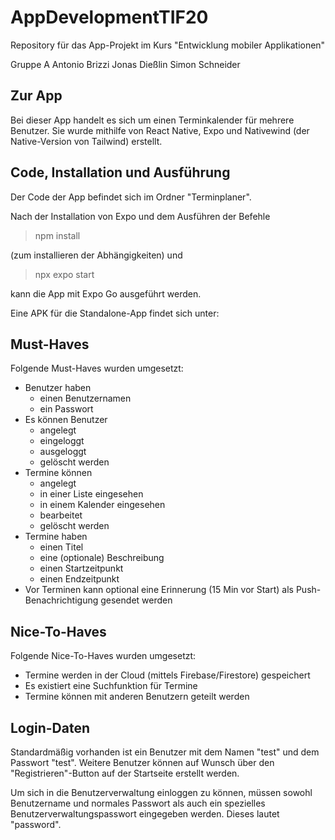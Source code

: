 # AppDevelopmentTIF20
Repository für das App-Projekt im Kurs "Entwicklung mobiler Applikationen"

Gruppe A
Antonio Brizzi
Jonas Dießlin
Simon Schneider

## Zur App

Bei dieser App handelt es sich um einen Terminkalender für mehrere Benutzer.
Sie wurde mithilfe von React Native, Expo und Nativewind (der Native-Version von Tailwind) erstellt.

## Code, Installation und Ausführung

Der Code der App befindet sich im Ordner "Terminplaner".

Nach der Installation von Expo und dem Ausführen der Befehle

> npm install

(zum installieren der Abhängigkeiten)
und

> npx expo start

kann die App mit Expo Go ausgeführt werden.

Eine APK für die Standalone-App findet sich unter:

## Must-Haves

Folgende Must-Haves wurden umgesetzt:
- Benutzer haben
    - einen Benutzernamen
    - ein Passwort
- Es können Benutzer
    - angelegt
    - eingeloggt
    - ausgeloggt
    - gelöscht
    werden
- Termine können
    - angelegt
    - in einer Liste eingesehen
    - in einem Kalender eingesehen
    - bearbeitet
    - gelöscht
    werden
- Termine haben
    - einen Titel
    - eine (optionale) Beschreibung
    - einen Startzeitpunkt
    - einen Endzeitpunkt
- Vor Terminen kann optional eine Erinnerung (15 Min vor Start) als Push-Benachrichtigung gesendet werden

## Nice-To-Haves

Folgende Nice-To-Haves wurden umgesetzt:
- Termine werden in der Cloud (mittels Firebase/Firestore) gespeichert
- Es existiert eine Suchfunktion für Termine
- Termine können mit anderen Benutzern geteilt werden

## Login-Daten

Standardmäßig vorhanden ist ein Benutzer mit dem Namen "test" und dem Passwort "test".
Weitere Benutzer können auf Wunsch über den "Registrieren"-Button auf der Startseite erstellt werden.

Um sich in die Benutzerverwaltung einloggen zu können, müssen sowohl Benutzername und normales Passwort als auch ein spezielles Benutzerverwaltungspasswort eingegeben werden. Dieses lautet "password".

